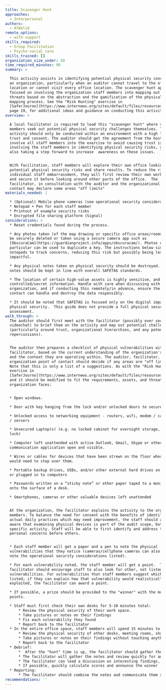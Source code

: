 ```yaml
---
title: Scavenger Hunt
approaches:
  - Interpersonal
authors:
  - AlWalid
remote_options:
  - with-support
skills_required:
  - Group Facilitation
  - Psycho-social care
skills_trained: []
organization_size_under: 50
time_required_minutes: 90
summary: >

  This activity assists in identifying potential physical security concerns at
  an organization, particularly when an auditor cannot travel to the office
  location or cannot visit every office location. The scavenger hunt approach is
  focused on involving the organization staff members into mapping out potential
  threats based on the abstraction and the gamification of the physical security
  mapping process. See the "Risk Hunting" exercise in
  [SaferJourno](https://www.internews.org/sites/default/files/resources/SaferJournoGuide_2014-03-21.pdf),
  page 19, for additional ideas and guidance on conducting this activity.
overview: >

  A local facilitator is required to lead this "scavenger hunt" where staff
  members seek out potential physical security challenges themselves. This
  activity should only be conducted within an environment with a high level of
  trust and consent. The auditor should get the agreement from the host NGO to
  involve all staff members into the exercise to avoid causing trust issues. By
  involving the staff members in identifying physical security risks, you are
  also taking a step forward to increase  awareness on these issues. 


  With facilitation, staff members will explore their own office looking for
  potential physical security risks and share results. To reduce the risk of
  individual staff embarrassment, they will first review their own working space
  and secure it before looking around other parts of the office.  The
  facilitator, in consultation with the auditor and the organizational point of
  contact may declare some areas "off limits"
materials_needed: |

  * (Optional) Mobile phone cameras (see operational security considerations)
  * Notepad + Pen for each staff member
  * Printout of example security risks
  * Encrypted file sharing platform (Signal)
considerations: >
  * Reset credentials found during the process.

  * Any photos taken (of the map drawing or specific office areas/rooms) should
  be securely deleted or taken using a secure camera app such as
  [ObscuraCam](https://guardianproject.info/apps/obscuracam/). Photos of keys in
  particular can be used to duplicate a key. The instructions below simply use
  notepads to track concerns, reducing this risk but possibly being less
  impactful.

  * Any physical notes taken on physical security should be destroyed. Digital
  notes should be kept in line with overall SAFETAG standards.

  * The location of certain high-value assets is highly sensitive, and may be
  controlled/secret information. Handle with care when discussing with the
  organization, and if conducting this remotely/in advance, ensure the point of
  contact can handle and destroy the data responsibly.

  * It should be noted that SAFETAG is focused only on the digital impacts of
  physical security.  This guide does not provide a full physical security
  assessment.
walk_through: >
  The auditor should first meet with the facilitator (possibly over secure
  videochat) to brief them on the activity and map out potential challenges
  (particularly around trust, organizational hierarchies, and any potential
  repercussions). 


  The auditor then prepares a checklist of physical vulnerabilities with the
  facilitator, based on the current understanding of the organization's assets
  and the context they are operating within. The auditor, facilitator, and
  organization point of contact should decide if any areas are "off limits." 
  Note that this is only a list of a suggestions. As with the "Risk Hunting"
  exercise in
  [SaferJourno](https://www.internews.org/sites/default/files/resources/SaferJournoGuide_2014-03-21.pdf),
  and it should be modified to fit the requirements, assets, and threats the
  organization faces:


  * Open windows.

  * Door with key hanging from the lock and/or unlocked doors to secure areas

  * Unlocked access to networking equipment - routers, wifi, modem / cablemodem
  / servers

  * Unsecured Laptop(s) (e.g. no locked cabinet for overnight storage, no cable
  lock) 

  * Computer left unattended with active Outlook, Gmail, Skype or other
  communication application open and visible.

  * Wires or cables for devices that have been strewn on the floor where someone
  would need to step over them.

  * Portable backup drives, USBs, and/or other external hard drives on desktops
  or plugged in to computers

  * Passwords written on a “sticky note” or other paper taped to a monitor or
  onto the surface of a desk.

  * Smartphones, cameras or other valuable devices left unattended


  At the organization, the facilitator explains the activity to the organization
  members. To balance the need for consent with the benefits of identifying
  actual daily practices which may need improvement, the staff should already be
  aware that examining physical devices is part of the audit scope, but not the
  specific activity. Staff will be able to first identify and address their
  personal concerns before others.


  * Each staff member will get a paper and a pen to note the physical
  vulnerabilities that they notice (cameras/cellphone cameras can also be used,
  note the operational security considerations listed).

  * For each vulnerability noted, the staff member will get a point.  The
  facilitator should encourage staff to also look for other, not listed,
  vulnerabilities. For vulnerabilities that staff members suggest which were not
  listed; if they can explain how that vulnerability would realistically be
  exploited, the facilitator can award a point. 

  * If possible, a prize should be provided to the "winner" with the most
  points.

  * Staff must first check their own desks for 5-10 minutes total:
      * Review the physical security of their work space. 
      * Take pictures or notes on their findings
      * Fix each vulnerability they found
      * Report back to the facilitator
  * In the entire office space, staff members will spend 15 minutes to:
      * Review the physical security of other desks, meeting rooms, shared spaces etc...
      * Take pictures or notes on their findings without touching anything
      * Report back to the facilitator
  * Debrief:
      *  After the "hunt" time is up, the facilitator should gather the staff back together. 
      * The facilitator will gather the notes and review quickly for any high-risk or embarrassing findings.  If those exist, the facilitator should privately tell the finder to not bring that up in discussion
      * The facilitator can lead a discussion on interesting findings, but focus on moving towards changes in practice and policy for the organization to consider.
      * If possible, quickly calculate scores and announce the winner 
  * Reporting:
      * The facilitator should combine the notes and communicate them securely to the Auditor, and securely destroy the notes.
recommendations: ''
---
```


